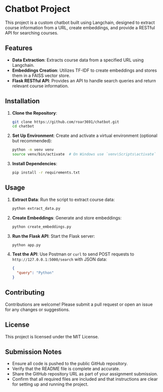 # Chatbot Project

This project is a custom chatbot built using Langchain, designed to extract course information from a URL, create embeddings, and provide a RESTful API for searching courses.

## Features

- **Data Extraction**: Extracts course data from a specified URL using Langchain.
- **Embeddings Creation**: Utilizes TF-IDF to create embeddings and stores them in a FAISS vector store.
- **Flask RESTful API**: Provides an API to handle search queries and return relevant course information.

## Installation

1. **Clone the Repository**:
   ```bash
   git clone https://github.com/roar3691/chatbot.git
   cd chatbot
   ```

2. **Set Up Environment**:
   Create and activate a virtual environment (optional but recommended):
   ```bash
   python -m venv venv
   source venv/bin/activate  # On Windows use `venv\Scripts\activate`
   ```

3. **Install Dependencies**:
   ```bash
   pip install -r requirements.txt
   ```

## Usage

1. **Extract Data**:
   Run the script to extract course data:
   ```bash
   python extract_data.py
   ```

2. **Create Embeddings**:
   Generate and store embeddings:
   ```bash
   python create_embeddings.py
   ```

3. **Run the Flask API**:
   Start the Flask server:
   ```bash
   python app.py
   ```

4. **Test the API**:
   Use Postman or `curl` to send POST requests to `http://127.0.0.1:5000/search` with JSON data:
   ```json
   {
     "query": "Python"
   }
   ```

## Contributing

Contributions are welcome! Please submit a pull request or open an issue for any changes or suggestions.

## License

This project is licensed under the MIT License.

## Submission Notes

- Ensure all code is pushed to the public GitHub repository.
- Verify that the README file is complete and accurate.
- Share the GitHub repository URL as part of your assignment submission.
- Confirm that all required files are included and that instructions are clear for setting up and running the project.
